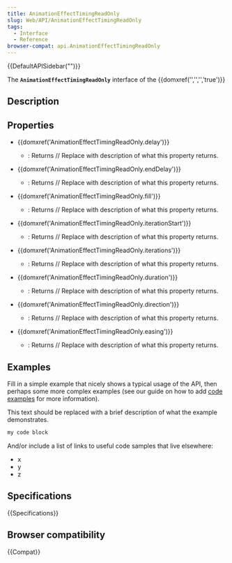 ```yaml
---
title: AnimationEffectTimingReadOnly
slug: Web/API/AnimationEffectTimingReadOnly
tags:
  - Interface
  - Reference
browser-compat: api.AnimationEffectTimingReadOnly
---
```

{{DefaultAPISidebar("")}}

The **`AnimationEffectTimingReadOnly`** interface of the {{domxref('','','','true')}} 

## Description

 

## Properties

- {{domxref('AnimationEffectTimingReadOnly.delay')}}
  - : Returns // Replace with description of what this property returns.

- {{domxref('AnimationEffectTimingReadOnly.endDelay')}}
  - : Returns // Replace with description of what this property returns.

- {{domxref('AnimationEffectTimingReadOnly.fill')}}
  - : Returns // Replace with description of what this property returns.

- {{domxref('AnimationEffectTimingReadOnly.iterationStart')}}
  - : Returns // Replace with description of what this property returns.

- {{domxref('AnimationEffectTimingReadOnly.iterations')}}
  - : Returns // Replace with description of what this property returns.

- {{domxref('AnimationEffectTimingReadOnly.duration')}}
  - : Returns // Replace with description of what this property returns.

- {{domxref('AnimationEffectTimingReadOnly.direction')}}
  - : Returns // Replace with description of what this property returns.

- {{domxref('AnimationEffectTimingReadOnly.easing')}}
  - : Returns // Replace with description of what this property returns.





## Examples

Fill in a simple example that nicely shows a typical usage of the API, then perhaps some more complex examples (see our guide on how to add [code examples](/en-US/docs/MDN/Contribute/Structures/Code_examples) for more information).

This text should be replaced with a brief description of what the example demonstrates.

```js
my code block
```

And/or include a list of links to useful code samples that live elsewhere:

*   x
*   y
*   z

## Specifications

{{Specifications}}

## Browser compatibility

{{Compat}}

